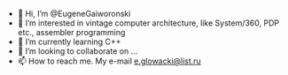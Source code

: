 - 👋 Hi, I’m @EugeneGaiworonski
- 👀 I’m interested in vintage computer architecture, like System/360, PDP etc., assembler programming
- 🌱 I’m currently learning C++
- 💞️ I’m looking to collaborate on ...
- 📫 How to reach me. My e-mail e.glowacki@list.ru

<!---
EugeneGaiworonski/EugeneGaiworonski is a ✨ special ✨ repository because its `README.md` (this file) appears on your GitHub profile.
You can click the Preview link to take a look at your changes.
--->
